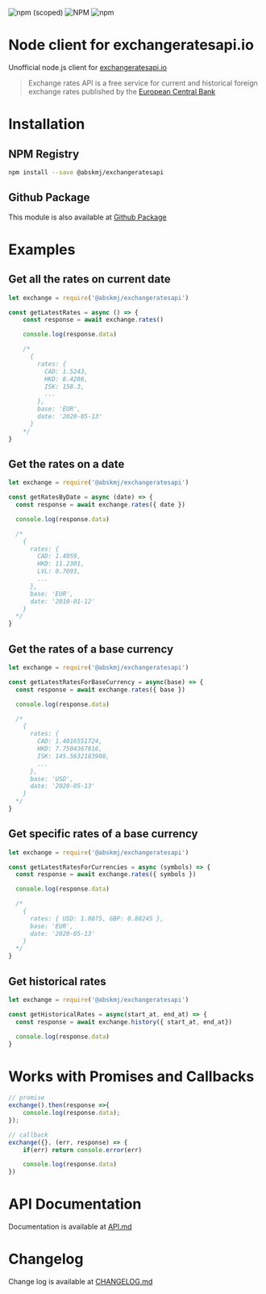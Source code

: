 ![npm (scoped)](https://img.shields.io/npm/v/@abskmj/exchangeratesapi?label=NPM) ![NPM](https://img.shields.io/npm/l/@abskmj/exchangeratesapi?label=License) ![npm](https://img.shields.io/npm/dt/@abskmj/exchangeratesapi?label=Downloads)

# Node client for exchangeratesapi.io
Unofficial node.js client for [exchangeratesapi.io](https://exchangeratesapi.io/)

> Exchange rates API is a free service for current and historical foreign exchange rates
published by the [European Central Bank](https://www.ecb.europa.eu/stats/policy_and_exchange_rates/euro_reference_exchange_rates/html/index.en.html)

# Installation

## NPM Registry
```bash
npm install --save @abskmj/exchangeratesapi
```

## Github Package
This module is also available at [Github Package](https://github.com/abskmj/exchangeratesapi/packages/222586)


# Examples
## Get all the rates on current date
```javascript
let exchange = require('@abskmj/exchangeratesapi')

const getLatestRates = async () => {
    const response = await exchange.rates()

    console.log(response.data)

    /*
      {
        rates: {
          CAD: 1.5243,
          HKD: 8.4286,
          ISK: 158.3,
          ...
        },
        base: 'EUR',
        date: '2020-05-13'
      }
    */
}
```
## Get the rates on a date
```javascript
let exchange = require('@abskmj/exchangeratesapi')

const getRatesByDate = async (date) => {
  const response = await exchange.rates({ date })

  console.log(response.data)

  /*
    {
      rates: {
        CAD: 1.4959,
        HKD: 11.2301,
        LVL: 0.7093,
        ...
      },
      base: 'EUR',
      date: '2010-01-12'
    }
  */
}
```

## Get the rates of a base currency
```javascript
let exchange = require('@abskmj/exchangeratesapi')

const getLatestRatesForBaseCurrency = async(base) => {
  const response = await exchange.rates({ base })

  console.log(response.data)

  /*
    {
      rates: {
        CAD: 1.4016551724,
        HKD: 7.7504367816,
        ISK: 145.5632183908,
        ...
      },
      base: 'USD',
      date: '2020-05-13'
    }
  */
}
```

## Get specific rates of a base currency
```javascript
let exchange = require('@abskmj/exchangeratesapi')

const getLatestRatesForCurrencies = async (symbols) => {
  const response = await exchange.rates({ symbols })

  console.log(response.data)

  /*
    {
      rates: { USD: 1.0875, GBP: 0.88245 },
      base: 'EUR',
      date: '2020-05-13'
    }
  */
}
```

## Get historical rates
```javascript
let exchange = require('@abskmj/exchangeratesapi')

const getHistoricalRates = async(start_at, end_at) => {
  const response = await exchange.history({ start_at, end_at})

  console.log(response.data)
}
```

# Works with Promises and Callbacks
```javascript
// promise
exchange().then(response =>{
    console.log(response.data);
});

// callback
exchange({}, (err, response) => {
    if(err) return console.error(err)

    console.log(response.data)
})
```

# API Documentation
Documentation is available at [API.md](API.md)

# Changelog
Change log is available at [CHANGELOG.md](CHANGELOG.md)